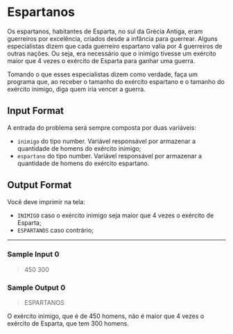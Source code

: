 # Espartanos

Os espartanos, habitantes de Esparta, no sul da Grécia Antiga, eram guerreiros por excelência, criados desde a infância para guerrear. Alguns especialistas dizem que cada guerreiro espartano valia por 4 guerreiros de outras nações. Ou seja, era necessário que o inimigo tivesse um exército maior que 4 vezes o exército de Esparta para ganhar uma guerra.

Tomando o que esses especialistas dizem como verdade, faça um programa que, ao receber o tamanho do exército espartano e o tamanho do exército inimigo, diga quem iria vencer a guerra.

## Input Format

A entrada do problema será sempre composta por duas variáveis:

- `inimigo` do tipo number. Variável responsável por armazenar a quantidade de homens do exército inimigo;
- `espartano` do tipo number. Variável responsável por armazenar a quantidade de homens do exército espartano.

## Output Format

Você deve imprimir na tela:

- `INIMIGO` caso o exército inimigo seja maior que 4 vezes o exército de Esparta;
- `ESPARTANOS` caso contrário;


---
### Sample Input 0
> 450 300

### Sample Output 0
> ESPARTANOS

O exército inimigo, que é de 450 homens, não é maior que 4 vezes o exército de Esparta, que tem 300 homens.